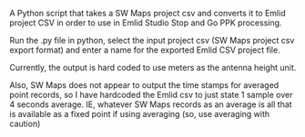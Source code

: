 A Python script that takes a SW Maps project csv and converts it to Emlid project CSV in order to use in Emlid Studio Stop and Go PPK processing.

Run the .py file in python, select the input project csv (SW Maps project csv export format) and enter a name for the exported Emlid CSV project file.

Currently, the output is hard coded to use meters as the antenna height unit. 

Also, SW Maps does not appear to output the time stamps for averaged point records, so I have hardcoded the Emlid csv to just state 1 sample over 4 seconds average. IE, whatever SW Maps records as an average is all that is available as a fixed point if using averaging (so, use averaging with caution) 
